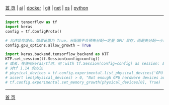 [首 页](https://patrickj-fd.github.io/index) | [ai](https://patrickj-fd.github.io/mdfiles/ai/index) | [docker](https://patrickj-fd.github.io/mdfiles/docker/index) | [git](https://patrickj-fd.github.io/mdfiles/git/index) | [net](https://patrickj-fd.github.io/mdfiles/net/index) | [os](https://patrickj-fd.github.io/mdfiles/os/index) | [python](https://patrickj-fd.github.io/mdfiles/python/index)

---

```python
import tensorflow as tf
import keras
config = tf.ConfigProto()

# 允许显存增长。如果设置为 True，分配器不会预先分配一定量 GPU 显存，而是先分配一小块，必要时增加显存分配
config.gpu_options.allow_growth = True

import keras.backend.tensorflow_backend as KTF
KTF.set_session(tf.Session(config=config))
# 或者，在使用keras/tf时，用：with tf.Session(config=config) as session: 封装上即可
# 对tf 1.14 的方法
# physical_devices = tf.config.experimental.list_physical_devices('GPU')
# assert len(physical_devices) > 0, "Not enough GPU hardware devices available"
# tf.config.experimental.set_memory_growth(physical_devices[0], True)
```

---

[首 页](https://patrickj-fd.github.io/index)
